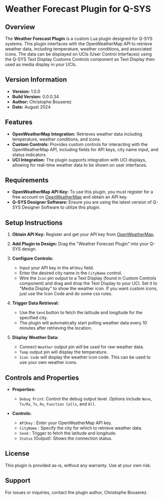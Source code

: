 # Weather Forecast Plugin for Q-SYS

## Overview

The **Weather Forecast Plugin** is a custom Lua plugin designed for Q-SYS systems. This plugin interfaces with the OpenWeatherMap API to retrieve weather data, including temperature, weather conditions, and associated icons. The data can be displayed on UCIs (User Control Interfaces) using the Q-SYS Text Display Customs Controls component as Text Display then used as media display in your UCIs.

## Version Information

- **Version:** 1.0.0
- **Build Version:** 0.0.0.34
- **Author:** Christophe Bouserez
- **Date:** August 2024

## Features

- **OpenWeatherMap Integration:** Retrieves weather data including temperature, weather conditions, and icons.
- **Custom Controls:** Provides custom controls for interacting with the OpenWeatherMap API, including fields for API keys, city name input, and status indicators.
- **UCI Integration:** The plugin supports integration with UCI displays, allowing for real-time weather data to be shown on user interfaces.

## Requirements

- **OpenWeatherMap API Key:** To use this plugin, you must register for a free account on [OpenWeatherMap](https://openweathermap.org/) and obtain an API key.
- **Q-SYS Designer Software:** Ensure you are using the latest version of Q-SYS Designer Software to utilize this plugin.

## Setup Instructions

1. **Obtain API Key:** Register and get your API key from [OpenWeatherMap](https://openweathermap.org/).
2. **Add Plugin to Design:** Drag the "Weather Forecast Plugin" into your Q-SYS design.
3. **Configure Controls:**
   - Input your API key in the `APIKey` field.
   - Enter the desired city name in the `CityName` control.
   - Wire the `Icon` pin output to a Text Display (found in Custom Controls component) and drag and drop the Text Display to your UCI. Set it to "Media Display" to show the weather icon. If you want custom icons, just use the Icon Code and do some css rules.

4. **Trigger Data Retrieval:**
   - Use the `Send` button to fetch the latitude and longitude for the specified city.
   - The plugin will automatically start polling weather data every 10 minutes after retrieving the location.

5. **Display Weather Data:**
   - Connect `Weather` output pin will be used for raw weather data.
   - `Temp` output pin will display the temperature.
   - `Icon Code` will display the weather icon code. This can be used to use your own weather icons.

## Controls and Properties

- **Properties:**
  - `Debug Print`: Control the debug output level. Options include `None`, `Tx/Rx`, `Tx`, `Rx`, `Function Calls`, and `All`.

- **Controls:**
  - `APIKey` : Enter your OpenWeatherMap API key.
  - `CityName` : Specify the city for which to retrieve weather data.
  - `Send` : Trigger to fetch the latitude and longitude.
  - `Status` (Output): Shows the connection status.

## License

This plugin is provided as-is, without any warranty. Use at your own risk.

## Support

For issues or inquiries, contact the plugin author, Christophe Bouserez.
